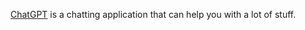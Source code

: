 [ChatGPT](https://chat.openai.com/chat) is a chatting application that can help you with a lot of stuff.

